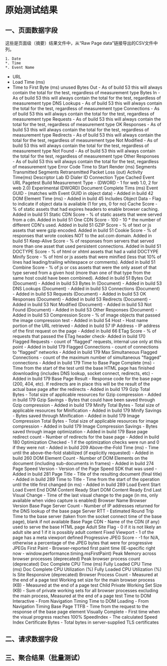 # 原始测试结果
## 一、页面数据字段
这些是页面级（摘要）结果文件中，从“Raw Page data”链接导出的CSV文件中列。 

    1. Date  
    *. Time  
    *. Event Name    
* URL
* Load Time (ms)
* Time to First Byte (ms)
unused
Bytes Out - As of build 53 this will always contain the total for the test, regardless of measurement type
Bytes In - As of build 53 this will always contain the total for the test, regardless of measurement type
DNS Lookups - As of build 53 this will always contain the total for the test, regardless of measurement type
Connections - As of build 53 this will always contain the total for the test, regardless of measurement type
Requests - As of build 53 this will always contain the total for the test, regardless of measurement type
OK Responses - As of build 53 this will always contain the total for the test, regardless of measurement type
Redirects - As of build 53 this will always contain the total for the test, regardless of measurement type
Not Modified - As of build 53 this will always contain the total for the test, regardless of measurement type
Not Found - As of build 53 this will always contain the total for the test, regardless of measurement type
Other Responses - As of build 53 this will always contain the total for the test, regardless of measurement type
Error Code
Time to Start Render (ms)
Segments Transmitted
Segments Retransmitted
Packet Loss (out)
Activity Time(ms)
Descriptor
Lab ID
Dialer ID
Connection Type
Cached
Event URL
Pagetest Build
Measurement Type - (DWORD - 1 for web 1.0, 2 for web 2.0)
Experimental (DWORD)
Document Complete Tims (ms)
Event GUID - (matches with Event GUID in object data) - Added in build 42
DOM Element Time (ms) - Added in build 45
Includes Object Data - Flag to indicate if object data is available (1 for yes, 0 for no)
Cache Score - % of static assets that had expires headers to enable browser caching. Added in build 51
Static CDN Score - % of static assets that were served from a cdn. Added in build 51
One CDN Score - 100 - 10 * the number of different CDN's used. Added in build 51
GZIP Score - % of text or js assets that were gzip encoded. Added in build 51
Cookie Score - % of responses that wrote cookies NOT to the aol.com domain. Added in build 51
Keep-Alive Score - % of responses from servers that served more than one asset that used persistent connections. Added in build 51
DOCTYPE Score - % of html or xhtml assets that had a valid DOCTYPE
Minify Score - % of html or js assets that were minified (less that 10% of lines had leading/trailing whitespace or comments). Added in build 51
Combine Score - % of js or css assets that were the only asset of that type served from a given host (more than one of that type from the same host could have been combined). Added in build 51
Bytes Out (Document) - Added in build 53
Bytes In (Document) - Added in build 53
DNS Lookups (Document) - Added in build 53
Connections (Document) - Added in build 53
Requests (Document) - Added in build 53
OK Responses (Document) - Added in build 53
Redirects (Document) - Added in build 53
Not Modified (Document) - Added in build 53
Not Found (Document) - Added in build 53
Other Responses (Document) - Added in build 53
Compression Score - % of image objects that passed the image compression test - Added in build 54
Host - Host name portion of the URL retrieved - Added in build 57
IP Address - IP address of the first request on the page - Added in build 66
ETag Score - % of requests that passed the ETag header check- Added in build 170
Flagged Requests - count of "flagged" requests, internal use only at this point - Added in build 179
Flagged Connections - count of connections to "flagged" networks - Added in build 179
Max Simultaneous Flagged Connections - count of the maximum number of simultaneous "flagged" connections - Added in build 179
Time to Base Page Complete (ms) - Time from the start of the test until the base HTML page has finished downloading (includes DNS lookup, socket connect, redirects, etc) - Added in build 179
Base Page Result - Response code for the base page (200, 404, etc). If redirects are in place this will be the result of the actual base page after the redirects - Added in build 179
Gzip Total Bytes - Total size of applicable resources for Gzip compression - Added in build 179
Gzip Savings - Bytes that could have been saved through Gzip compression - Added in build 179
Minify Total Bytes - Total size of applicable resources for Minification - Added in build 179
Minify Savings - Bytes saved through Minification - Added in build 179
Image Compression Total Bytes - Total size of applicable resources for image compression - Added in build 179
Image Compression Savings - Bytes saved through image optimization - Added in build 179
Base page redirect count - Number of redirects for the base page - Added in build 180
Optimization Checked - 1 if the optimization checks were run and 0 if they were not - Added in build 209
Above-the-Fold Time (ms) - Time until the above-the-fold stabilized (if explicitly requested) - Added in build 260
DOM Element Count - Number of DOM Elements on the document (including sub-documents in frames) - Added in build 274
Page Speed Version - Version of the Page Speed SDK that was used - Added in build 281
Page Title - Title of the resulting document (final title) - Added in build 289
Time to Title - Time from the start of the operation until the title first changed (in ms) - Added in build 289
Load Event Start
Load Event End
DOM Content Ready Start
DOM Content Ready End
Last Visual Change - Time of the last visual change to the page (in ms, only available when video capture is enabled)
Browser Name
Browser Version
Base Page Server Count - Number of IP addresses returned for the DNS lookup of the base page
Server RTT - Estimated Round Trip Time to the base server (taken from the socket connect time of the base page), blank if not available
Base Page CDN - Name of the CDN (if any) used to serve the base HTML page
Adult Site Flag - 0 if it is not likely an adult site and 1 if it is possibly adult content
Fixed Viewport - 1 of the page has a meta viewport defined
Progressive JPEG Score - -1 for N/A, otherwise a percentage of the JPEG bytes that were for progressive JPEGs
First Paint - Browser-reported first paint time (IE-specific right now - window.performance.timing.msFirstPaint)
Peak Memory across browser processes (deprecated)
Peak browser process count (deprecated)
Doc Complete CPU Time (ms)
Fully Loaded CPU Time (ms)
Doc Complete CPU Utilization (%)
Fully Loaded CPU Utilization (%)
Is Site Responsive (deprecated)
Browser Process Count - Measured at the end of a page test
Working set size for the main browser process (KB) - Measured at the end of a page test
Child Private Working Set Size (KB) - Sum of private working sets for all browser processes excluding the main process, Measured at the end of a page test
Time to DOM Interactive - From Navigation Timing
Time to DOM Loading - From Navigation Timing
Base Page TTFB - Time from the request to the response of the base page element
Visually Complete - First time when the visual progress reaches 100%
SpeedIndex - The calculated Speed Index
Certificate Bytes - Total bytes in server-supplied TLS certificates
## 二、请求数据字段
## 三、聚合结果（批量测试）